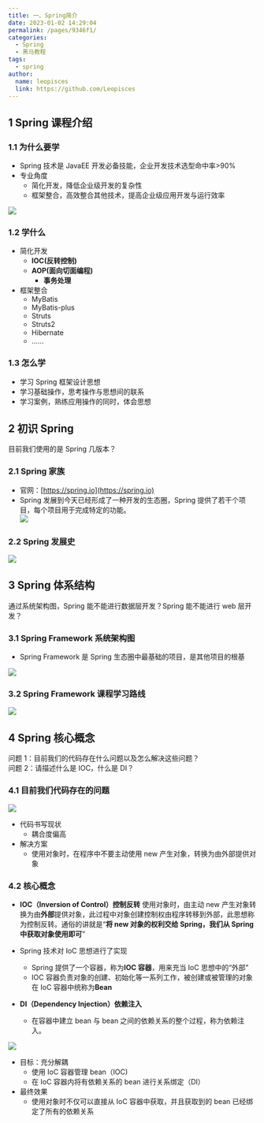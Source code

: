 ```yaml
---
title: 一、Spring简介
date: 2023-01-02 14:29:04
permalink: /pages/9346f1/
categories:
  - Spring
  - 黑马教程
tags:
  - spring
author:
  name: leopisces
  link: https://github.com/Leopisces
---
```


## 1 Spring 课程介绍

### 1.1 为什么要学

- Spring 技术是 JavaEE 开发必备技能，企业开发技术选型命中率>90%
- 专业角度
  - 简化开发，降低企业级开发的复杂性
  - 框架整合，高效整合其他技术，提高企业级应用开发与运行效率

![](./img/1.png)

### 1.2 学什么

- 简化开发
  - **IOC(反转控制)**
  - **AOP(面向切面编程)**
    - **事务处理**
- 框架整合
  - MyBatis
  - MyBatis-plus
  - Struts
  - Struts2
  - Hibernate
  - ……

### 1.3 怎么学

- 学习 Spring 框架设计思想
- 学习基础操作，思考操作与思想间的联系
- 学习案例，熟练应用操作的同时，体会思想

## 2 初识 Spring

目前我们使用的是 Spring 几版本？

### 2.1 Spring 家族

- 官网：[https://spring.io](https://spring.io)
- Spring 发展到今天已经形成了一种开发的生态圈，Spring 提供了若干个项目，每个项目用于完成特定的功能。  
  ![](./img/2.png)

### 2.2 Spring 发展史

![](./img/3.png)

## 3 Spring 体系结构

通过系统架构图，Spring 能不能进行数据层开发？Spring 能不能进行 web 层开发？

### 3.1 Spring Framework 系统架构图

- Spring Framework 是 Spring 生态圈中最基础的项目，是其他项目的根基

![](./img/4.png)

### 3.2 Spring Framework 课程学习路线

![](./img/5.png)

## 4 Spring 核心概念

问题 1：目前我们的代码存在什么问题以及怎么解决这些问题？  
问题 2：请描述什么是 IOC，什么是 DI？

### 4.1 目前我们代码存在的问题

![](./img/6.png)

- 代码书写现状
  - 耦合度偏高
- 解决方案
  - 使用对象时，在程序中不要主动使用 new 产生对象，转换为由外部提供对象

### 4.2 核心概念

- **IOC（Inversion of Control）控制反转**
  使用对象时，由主动 new 产生对象转换为由**外部**提供对象，此过程中对象创建控制权由程序转移到外部，此思想称为控制反转。通俗的讲就是“**将 new 对象的权利交给 Spring，我们从 Spring 中获取对象使用即可**”

- Spring 技术对 IoC 思想进行了实现

  - Spring 提供了一个容器，称为**IOC 容器**，用来充当 IoC 思想中的“外部”
  - IOC 容器负责对象的创建、初始化等一系列工作，被创建或被管理的对象在 IoC 容器中统称为**Bean**

- **DI（Dependency Injection）依赖注入**
  - 在容器中建立 bean 与 bean 之间的依赖关系的整个过程，称为依赖注入。

![](./img/7.png)

- 目标：充分解耦
  - 使用 IoC 容器管理 bean（IOC)
  - 在 IoC 容器内将有依赖关系的 bean 进行关系绑定（DI）
- 最终效果
  - 使用对象时不仅可以直接从 IoC 容器中获取，并且获取到的 bean 已经绑定了所有的依赖关系
